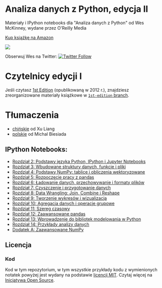 # Analiza danych z Python, edycja II

Materiały i IPython notebooks dla "Analiza danych z Python" od Wes McKinney,
wydane przez O'Reilly Media

[Kup książkę na Amazon][1]

<a href="https://notebooks.azure.com/import/gh/wesm/pydata-book"><img src="https://notebooks.azure.com/launch.png" /></a>

Obserwuj Wes na Twitter: [![Twitter Follow](https://img.shields.io/twitter/follow/wesmckinn.svg?style=social&label=Follow)](https://twitter.com/wesmckinn)

# Czytelnicy edycji I

Jeśli czytasz [1st Edition][1] (opublikowaną w 2012 r.), znajdziesz
zreorganizowane materiały książkowe w [`1st-edition` branch][2].

# Tłumaczenia

* [chińskie][3] od Xu Liang
* [polskie](https://github.com/mbiesiad/pydata-book/tree/pl_PL) od Michal Biesiada

## IPython Notebooks:

* [Rozdział 2: Podstawy języka Python, IPython i Jupyter Notebooks](http://nbviewer.ipython.org/github/pydata/pydata-book/blob/2nd-edition/ch02.ipynb)
* [Rozdział 3: Wbudowane struktury danych, funkcje i pliki](http://nbviewer.ipython.org/github/pydata/pydata-book/blob/2nd-edition/ch03.ipynb)
* [Rozdział 4: Podstawy NumPy: tablice i obliczenia wektoryzowane](http://nbviewer.ipython.org/github/pydata/pydata-book/blob/2nd-edition/ch04.ipynb)
* [Rozdział 5: Rozpoczęcie pracy z pandas](http://nbviewer.ipython.org/github/pydata/pydata-book/blob/2nd-edition/ch05.ipynb)
* [Rozdział 6: Ładowanie danych, przechowywanie i formaty plików](http://nbviewer.ipython.org/github/pydata/pydata-book/blob/2nd-edition/ch06.ipynb)
* [Rozdział 7: Czyszczenie i przygotowanie danych](http://nbviewer.ipython.org/github/pydata/pydata-book/blob/2nd-edition/ch07.ipynb)
* [Rozdział 8: Data Wrangling: Join, Combine i Reshape](http://nbviewer.ipython.org/github/pydata/pydata-book/blob/2nd-edition/ch08.ipynb)
* [Rozdział 9: Tworzenie wykresów i wizualizacja](http://nbviewer.ipython.org/github/pydata/pydata-book/blob/2nd-edition/ch09.ipynb)
* [Rozdział 10: Agregacja danych i operacje grupowe](http://nbviewer.ipython.org/github/pydata/pydata-book/blob/2nd-edition/ch10.ipynb)
* [Rozdział 11: Szereg czasowy](http://nbviewer.ipython.org/github/pydata/pydata-book/blob/2nd-edition/ch11.ipynb)
* [Rozdział 12: Zaawansowane pandas](http://nbviewer.ipython.org/github/pydata/pydata-book/blob/2nd-edition/ch12.ipynb)
* [Rozdział 13: Wprowadzenie do bibliotek modelowania w Python](http://nbviewer.ipython.org/github/pydata/pydata-book/blob/2nd-edition/ch13.ipynb)
* [Rozdział 14: Przykłady analizy danych](http://nbviewer.ipython.org/github/pydata/pydata-book/blob/2nd-edition/ch14.ipynb)
* [Dodatek A: Zaawansowane NumPy](http://nbviewer.ipython.org/github/pydata/pydata-book/blob/2nd-edition/appa.ipynb)

## Licencja

### Kod

Kod w tym repozytorium, w tym wszystkie przykłady kodu z wymienionych notatek
powyżej jest wydany na podstawie [licencji MIT](LICENSE-CODE). Czytaj więcej na
[Inicjatywa Open Source](https://opensource.org/licenses/MIT).

[1]: http://amzn.to/2vvBijB
[2]: https://github.com/wesm/pydata-book/tree/1st-edition
[3]: https://github.com/BrambleXu/pydata-notebook
